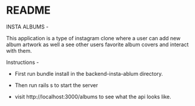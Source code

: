 # README

INSTA ALBUMS - 

This application is a type of instagram clone where a user can add new album artwork as well a see other users favorite album covers and interact with them. 

Instructions - 

- First run bundle install in the backend-insta-ablum directory. 

- Then run rails s to start the server 
- visit http://localhost:3000/albums to see what the api looks like.
